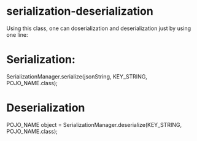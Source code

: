 # serialization-deserialization

Using this class, one can doserialization and deserialization just by using one line:

# Serialization:
SerializationManager.serialize(jsonString, KEY_STRING, POJO_NAME.class);
  
# Deserialization
POJO_NAME object = SerializationManager.deserialize(KEY_STRING, POJO_NAME.class);
